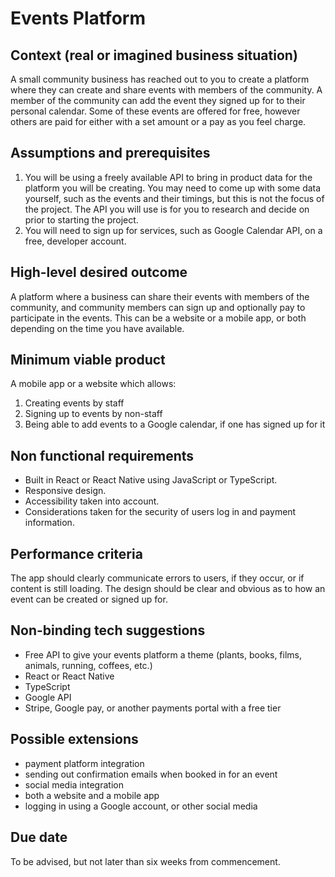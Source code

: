 # Events Platform

## Context (real or imagined business situation)

A small community business has reached out to you to create a platform where they can create and share events with members of the community. A member of the community can add the event they signed up for to their personal calendar. Some of these events are offered for free, however others are paid for either with a set amount or a pay as you feel charge.  

## Assumptions and prerequisites 

1. You will be using a freely available API to bring in product data for the platform you will be creating. You may need to come up with some data yourself, such as the events and their timings, but this is not the focus of the project. The API you will use is for you to research and decide on prior to starting the project.
2. You will need to sign up for services, such as Google Calendar API, on a free, developer account.

## High-level desired outcome

A platform where a business can share their events with members of the community, and community members can sign up and optionally pay to participate in the events. This can be a website or a mobile app, or both depending on the time you have available. 

## Minimum viable product

A mobile app or a website which allows:
1. Creating events by staff
2. Signing up to events by non-staff
3. Being able to add events to a Google calendar, if one has signed up for it

## Non functional requirements 

- Built in React or React Native using JavaScript or TypeScript. 
- Responsive design.
- Accessibility taken into account.
- Considerations taken for the security of users log in and payment information.

## Performance criteria

The app should clearly communicate errors to users, if they occur, or if content is still loading. The design should be clear and obvious as to how an event can be created or signed up for. 

## Non-binding tech suggestions

- Free API to give your events platform a theme (plants, books, films, animals, running, coffees, etc.)
- React or React Native
- TypeScript
- Google API
- Stripe, Google pay, or another payments portal with a free tier

## Possible extensions

- payment platform integration
- sending out confirmation emails when booked in for an event
- social media integration
- both a website and a mobile app
- logging in using a Google account, or other social media

## Due date

To be advised, but not later than six weeks from commencement.